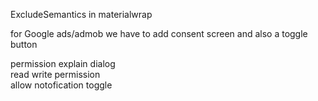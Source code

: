 ExcludeSemantics in materialwrap

for Google ads/admob we have to add consent screen and also a toggle button

permission explain dialog <br>
read write permission <br>
allow notofication toggle
